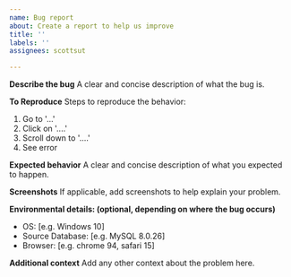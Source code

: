 ```yaml
---
name: Bug report
about: Create a report to help us improve
title: ''
labels: ''
assignees: scottsut

---
```


**Describe the bug**
A clear and concise description of what the bug is.

**To Reproduce**
Steps to reproduce the behavior:
1. Go to '...'
2. Click on '....'
3. Scroll down to '....'
4. See error

**Expected behavior**
A clear and concise description of what you expected to happen.

**Screenshots**
If applicable, add screenshots to help explain your problem.

**Environmental details: (optional, depending on where the bug occurs)**
 - OS: [e.g. Windows 10]
 - Source Database: [e.g. MySQL 8.0.26]
 - Browser: [e.g. chrome 94, safari 15]

**Additional context**
Add any other context about the problem here.
